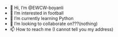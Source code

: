 - 👋 Hi, I’m @EWCW-boyanli
- 👀 I’m interested in football
- 🌱 I’m currently learning Python
- 💞️ I’m looking to collaborate on???(nothing)
- 📫 How to reach me (I cannot tell you my address)

<!---
EWCW-boyanli/EWCW-boyanli is a ✨ special ✨ repository because its `README.md` (this file) appears on your GitHub profile.
You can click the Preview link to take a look at your changes.
--->
